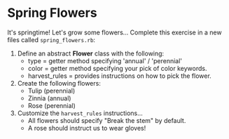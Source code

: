 # Spring Flowers

It's springtime! Let's grow some flowers… Complete this exercise in a new files called `spring_flowers.rb`:

1. Define an abstract **Flower** class with the following:
	* type = getter method specifying 'annual' / 'perennial'
	* color = getter method specifying your pick of color keywords.
	* harvest_rules = provides instructions on how to pick the flower.
2. Create the following flowers:
	* Tulip (perennial)
	* Zinnia (annual)
	* Rose (perennial)
3. Customize the `harvest_rules` instructions…
	* All flowers should specify "Break the stem" by default.
	* A rose should instruct us to wear gloves!